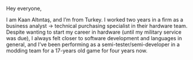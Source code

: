 Hey everyone,

I am Kaan Altıntaş, and I’m from Turkey. I worked two years in a firm as a business analyst → technical purchasing specialist in their hardware team.
Despite wanting to start my career in hardware (until my military service was due), I always felt closer to software development and languages in general, and I’ve been performing as a semi-tester/semi-developer in a modding team for a 17-years old game for four years now.
